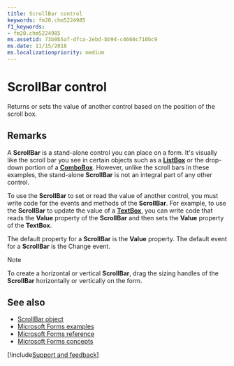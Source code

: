 ```yaml
---
title: ScrollBar control
keywords: fm20.chm5224985
f1_keywords:
- fm20.chm5224985
ms.assetid: 73b0b5af-dfca-2ebd-bb94-c4660c710bc9
ms.date: 11/15/2018
ms.localizationpriority: medium
---
```



# ScrollBar control

Returns or sets the value of another control based on the position of the scroll box.

## Remarks

A **ScrollBar** is a stand-alone control you can place on a form. It's visually like the scroll bar you see in certain objects such as a **[ListBox](listbox-control.md)** or the drop-down portion of a **[ComboBox](combobox-control.md)**. However, unlike the scroll bars in these examples, the stand-alone **ScrollBar** is not an integral part of any other control.

To use the **ScrollBar** to set or read the value of another control, you must write code for the events and methods of the **ScrollBar**. For example, to use the **ScrollBar** to update the value of a **[TextBox](textbox-control.md)**, you can write code that reads the **Value** property of the **ScrollBar** and then sets the **Value** property of the **TextBox**.

The default property for a **ScrollBar** is the **Value** property. The default event for a **ScrollBar** is the Change event.

> [!NOTE] 
> To create a horizontal or vertical **ScrollBar**, drag the sizing handles of the **ScrollBar** horizontally or vertically on the form.

## See also

- [ScrollBar object](../../../api/Outlook.scrollbar.object.md)
- [Microsoft Forms examples](examples-microsoft-forms.md)
- [Microsoft Forms reference](reference-microsoft-forms.md)
- [Microsoft Forms concepts](concepts-microsoft-forms.md)

[!include[Support and feedback](~/includes/feedback-boilerplate.md)]